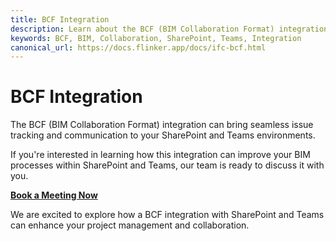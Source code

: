```yaml
---
title: BCF Integration
description: Learn about the BCF (BIM Collaboration Format) integration for seamless issue tracking and communication in SharePoint and Teams.
keywords: BCF, BIM, Collaboration, SharePoint, Teams, Integration
canonical_url: https://docs.flinker.app/docs/ifc-bcf.html
---
```


# BCF Integration

The BCF (BIM Collaboration Format) integration can bring seamless issue tracking and communication to your SharePoint and Teams environments.

If you're interested in learning how this integration can improve your BIM processes within SharePoint and Teams, our team is ready to discuss it with you.

[**Book a Meeting Now**](https://outlook.office365.com/book/SupportConsultingonlinemeeting@flinker.app/)

We are excited to explore how a BCF integration with SharePoint and Teams can enhance your project management and collaboration.


<br><br><br><br><br><br><br><br><br><br><br><br><br><br><br><br><br><br><br><br><br><br><br><br>